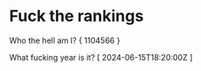 # Fuck the rankings

Who the hell am I?
{ 1104566 }

What fucking year is it?
[ 2024-06-15T18:20:00Z ]
